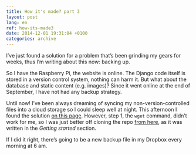```yaml
---
title: How it's made? part 3
layout: post
lang: en
ref: how-its-made3
date: 2014-12-01 19:31:04 +0100
categories: archive
---
```


I’ve just found a solution for a problem that’s been grinding my gears for weeks, thus I’m writing about this now: backing up.

So I have the Raspberry Pi, the website is online. The Django code itself is stored in a version control system, nothing can harm it. But what about the database and static content (e.g. images)? Since it went online at the end of September, I have not had any backup strategy.

Until now! I’ve been always dreaming of syncing my non-version-controlled files into a cloud storage so I could sleep well at night. This afternoon I found the solution [on this page](http://alexbelezjaks.com/automatic-backup-to-dropbox-on-raspberry-pi-tutorial/). However, step 1, the `wget` command, didn’t work for me, so I was just better off cloning the repo [from here](https://github.com/andreafabrizi/Dropbox-Uploader), as it was written in the *Getting started* section.

If I did it right, there’s going to be a new backup file in my Dropbox every morning at 6 am.
